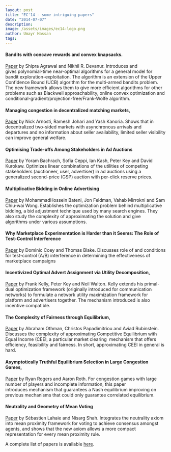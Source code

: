 ```yaml
---
layout: post
title: "EC'14 - some intriguing papers"
date: "2014-07-07"
description:
image: /assets/images/ec14-logo.png 
author: Umayr Hassan
tags:
---
```


#### Bandits with concave rewards and convex knapsacks.
[Paper](http://arxiv.org/pdf/1402.5758v1.pdf) by Shipra Agrawal and Nikhil R. Devanur.
Introduces and gives polynomial-time near-optimal algorithms for a general model for bandit exploration-exploitation. 
The algorithm is an extension of the Upper Confidence Bound (UCB) algorithm for the multi-armed bandits problem. The new 
framework allows them to give more efficient algorithms for other problems such as Blackwell approachability, online 
convex optimization and conditional-gradient/projection-free/Frank-Wolfe algorithm.

#### Managing congestion in decentralized matching markets,
[Paper](http://papers.ssrn.com/sol3/papers.cfm?abstract_id=2427960) by Nick Arnosti, Ramesh Johari and Yash Kanoria.
Shows that in decentralized two-sided markets with asynchronous arrivals and departures and no information about seller 
availability, limited seller visibility can improve general welfare.

#### Optimising Trade-offs Among Stakeholders in Ad Auctions
[Paper](http://arxiv.org/pdf/1404.5127v1.pdf) by Yoram Bachrach, Sofia Ceppi, Ian Kash, Peter Key and David Kurokaw.
Optimizes linear combinations of the utilities of competing stakeholders (auctioneer, user, advertiser) in ad auctions 
using a generalized second-price (GSP) auction with per-click reserve prices.

#### Multiplicative Bidding in Online Advertising
[Paper](http://arxiv.org/pdf/1404.6727v1.pdf) by MohammadHossein Bateni, Jon Feldman, Vahab Mirrokni and Sam Chiu-wai Wong.
Establishes the optimization problem behind multiplicative bidding, a bid adjustment technique used by many search engines. 
They also study the complexity of approximating the solution and give algorithms under various assumptions.

#### Why Marketplace Experimentation is Harder than it Seems: The Role of Test-Control Interference
[Paper](http://www.scu.edu/business/economics/upload/YellowPad-TomBlake.pdf) by Dominic Coey and Thomas Blake.
Discusses role of and conditions for test-control (A/B) interference in determining the effectiveness of marketplace campaigns

#### Incentivized Optimal Advert Assignment via Utility Decomposition,
[Paper](http://arxiv.org/pdf/1404.2750v2.pdf) by Frank Kelly, Peter Key and Neil Walton.
Kelly extends his primal-dual optimization framework (originally introduced for communication networks) to formulate a 
network utility maximization framework for platform and advertisers together. The mechanism introduced is also incentive 
compatible.

#### The Complexity of Fairness through Equilibrium,
[Paper](http://arxiv.org/pdf/1312.6249v2.pdf) by Abraham Othman, Christos Papadimitriou and Aviad Rubinstein.
Discusses the complexity of approximating Competitive Equilibrium with Equal Income (CEEI, a particular market clearing 
mechanism that offers efficiency, feasibility and fairness. In short, approximating CEEI in general is hard.

#### Asymptotically Truthful Equilibrium Selection in Large Congestion Games,
[Paper](http://arxiv.org/pdf/1311.2625v1.pdf) by Ryan Rogers and Aaron Roth.
For congestion games with large number of players and incomplete information, this paper introduces mechanism that 
guarantees a Nash equilibrium improving on previous mechanisms that could only guarantee correlated equilibrium.

#### Neutrality and Geometry of Mean Voting
[Paper](http://www.cs.cmu.edu/~nkshah/papers/euclidean_voting.ec14.pdf) by Sébastien Lahaie and Nisarg Shah.
Integrates the neutrality axiom into mean proximity framework for voting to achieve consensus amongst agents, 
and shows that the new axiom allows a more compact representation for every mean proximity rule.

A complete list of papers is available [here](http://www.sigecom.org/ec14/accepted_papers.html).
